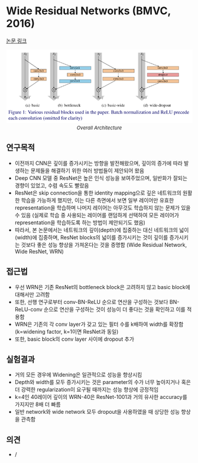 # Wide Residual Networks (BMVC, 2016)

[논문 링크](https://arxiv.org/abs/1605.07146)

<p align="center">
    <img width="600" alt='fig1' src="./img/01_06_01.png?raw=true"></br>
    <em><font size=2>Overall Architecture</font></em>
</p>

## 연구목적
- 이전까지 CNN은 깊이를 증가시키는 방향을 발전해왔으며, 깊이의 증가에 따라 발생하는 문제들을 해결하기 위한 여러 방법들이 제안되어 왔음
- Deep CNN 모델 중 ResNet은 높은 인식 성능을 보여주었으며, 일반화가 잘되는 경향이 있었고, 수렴 속도도 빨랐음
- ResNet은 skip connection을 통한 identity mapping으로 깊은 네트워크의 원활한 학습을 가능하게 했지만, 이는 다른 측면에서 보면 일부 레이어만 유효한 representation을 학습하며 나머지 레이어는 아무것도 학습하지 않는 문제가 있을 수 있음 (실제로 학습 중 사용되는 레이어를 랜덤하게 선택하여 모든 레이어가 representation을 학습하도록 하는 방법이 제안되기도 했음)
- 따라서, 본 논문에서는 네트워크의 깊이(depth)에 집중하는 대신 네트워크의 넓이(width)에 집중하며, ResNet blocks의 넓이를 증가시키는 것이 깊이를 증가시키는 것보다 좋은 성능 향상을 가져온다는 것을 증명함 (Wide Residual Network, Wide ResNet, WRN)

## 접근법
- 우선 WRN은 기존 ResNet의 bottleneck block은 고려하지 않고 basic block에 대해서만 고려함
- 또한, 선행 연구로부터 conv-BN-ReLU 순으로 연산을 구성하는 것보다 BN-ReLU-conv 순으로 연산을 구성하는 것이 성능이 더 좋다는 것을 확인하고 이를 적용함
- WRN은 기존의 각 conv layer가 갖고 있는 필터 수를 k배하여 width를 확장함 (k=widening factor, k=1이면 ResNet과 동일)
- 또한, basic block의 conv layer 사이에 dropout 추가

## 실험결과
- 거의 모든 경우에 Widening은 일관적으로 성능을 향상시킴
- Depth와 width를 모두 증가시키는 것은 parameter의 수가 너무 높아지거나 혹은 더 강력한 regularization이 요구될 때까지는 성능 향상에 긍정적임
- k=4인 40레이어 깊이의 WRN-40은 ResNet-1001과 거의 유사한 accuracy를 가지지만 8배 더 빠름
- 일반 network와 wide network 모두 dropout을 사용하였을 때 상당한 성능 향상을 관측함

## 의견
- /